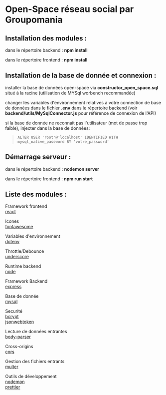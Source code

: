 
# Open-Space réseau social par Groupomania

## Installation des modules :  

dans le répertoire backend : **npm install**  

dans le répertoire frontend : **npm install**  

## Installation de la base de donnée et connexion :

installer la base de données open-space via **constructor_open_space.sql** situé à la racine (utilisation de MYSql worbench recommandée)

changer les variables d'environnement relatives à votre connection de base de données dans le fichier **.env** dans le répertoire backend (voir **backend/utils/MySqlConnector.js** pour référence de connexion de l'API)  

si la base de donnée ne reconnait pas l'utilisateur (mot de passe trop faible), injecter dans la base de données:  

>`ALTER USER 'root'@'localhost' IDENTIFIED WITH mysql_native_password BY 'votre_password'`  

## Démarrage serveur :

dans le répertoire backend : **nodemon server**

dans le répertoire frontend : **npm run start**

## Liste des modules :


Framework frontend  
[react](https://fr.reactjs.org/)

Icones  
[fontawesome](https://fontawesome.com/v5/docs/web/use-with/react)

Variables d'environnement  
[dotenv](https://www.npmjs.com/package/dotenv)

Throttle/Debounce  
[underscore](https://underscorejs.org/)

Runtime backend  
[node](https://nodejs.org/en/)

Framework Backend  
[express](https://expressjs.com/fr/)

Base de donnée  
[mysql](https://www.mysql.com/fr/)

Securité  
[bcrypt](https://www.bcrypt.fr/)  
[jsonwebtoken](https://www.npmjs.com/package/jsonwebtoken)

Lecture de données entrantes  
[body-parser](https://www.npmjs.com/package/body-parser)

Cross-origins  
[cors](https://www.npmjs.com/package/cors)

Gestion des fichiers entrants    
[multer](https://www.npmjs.com/package/multer)

Outils de développement  
[nodemon](https://www.npmjs.com/package/nodemon)  
[prettier](https://prettier.io/)